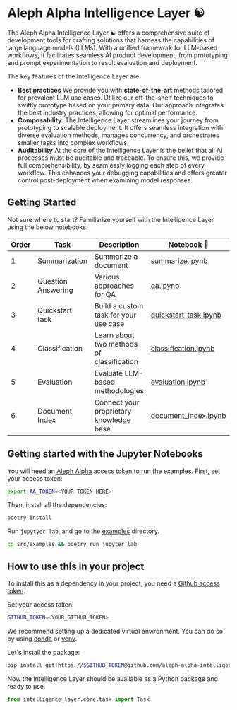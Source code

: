# Aleph Alpha Intelligence Layer ☯️

The  Aleph Alpha Intelligence Layer ☯️ offers a comprehensive suite of development tools for crafting solutions that harness the capabilities of large language models (LLMs).
With a unified framework for LLM-based workflows, it facilitates seamless AI product development, from prototyping and prompt experimentation to result evaluation and deployment.

The key features of the Intelligence Layer are:

- **Best practices** We provide you with **state-of-the-art** methods tailored for prevalent LLM use cases.
  Utilize our off-the-shelf techniques to swiftly prototype based on your primary data.
  Our approach integrates the best industry practices, allowing for optimal performance.
- **Composability**: The Intelligence Layer streamlines your journey from prototyping to scalable deployment.
  It offers seamless integration with diverse evaluation methods, manages concurrency, and orchestrates smaller tasks into complex workflows.
- **Auditability** At the core of the Intelligence Layer is the belief that all AI processes must be auditable and traceable.
  To ensure this, we provide full comprehensibility, by seamlessly logging each step of every workflow.
  This enhances your debugging capabilities and offers greater control post-deployment when examining model responses.

## Getting Started

Not sure where to start? Familiarize yourself with the Intelligence Layer using the below notebooks.

| Order | Task               | Description                               | Notebook 📓                                                   |
| ----- | ------------------ | ----------------------------------------- | ------------------------------------------------------------- |
| 1     | Summarization      | Summarize a document                      | [summarize.ipynb](./src/examples/summarize.ipynb)             |
| 2     | Question Answering | Various approaches for QA                 | [qa.ipynb](./src/examples/qa.ipynb)                           |
| 3     | Quickstart task    | Build a custom task for your use case     | [quickstart_task.ipynb](./src/examples/quickstart_task.ipynb) |
| 4     | Classification     | Learn about two methods of classification | [classification.ipynb](./src/examples/classification.ipynb)   |
| 5     | Evaluation         | Evaluate LLM-based methodologies          | [evaluation.ipynb](./src/examples/evaluation.ipynb)           |
| 6     | Document Index     | Connect your proprietary knowledge base   | [document_index.ipynb](./src/examples/document_index.ipynb)   |

## Getting started with the Jupyter Notebooks

You will need an [Aleph Alpha](https://docs.aleph-alpha.com/docs/account/#create-a-new-token) access token to run the examples.
First, set your access token:

```bash
export AA_TOKEN=<YOUR TOKEN HERE>
```

Then, install all the dependencies:

```bash
poetry install
```

Run `jupytyer lab`, and go to the [examples](http://localhost:8888/lab/workspaces/auto-C/tree/src/examples) directory.

```bash
cd src/examples && poetry run jupyter lab
```

## How to use this in your project

To install this as a dependency in your project, you need a [Github access token](https://docs.github.com/en/authentication/keeping-your-account-and-data-secure/managing-your-personal-access-tokens).

Set your access token:

```bash
GITHUB_TOKEN=<YOUR_GITHUB_TOKEN>
```
We recommend setting up a dedicated virtual environment. You can do so by using [conda](https://conda.io/projects/conda/en/latest/user-guide/tasks/manage-environments.html#creating-an-environment-with-commands) or [venv](https://docs.python.org/3/library/venv.html).


Let's install the package:

```bash
pip install git+https://$GITHUB_TOKEN@github.com/aleph-alpha-intelligence-layer/intelligence-layer.git
```

Now the Intelligence Layer should be available as a Python package and ready to use.

```py
from intelligence_layer.core.task import Task
```
